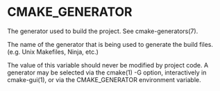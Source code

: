   

# CMAKE_GENERATOR  
The generator used to build the project.  See cmake-generators(7).  

The name of the generator that is being used to generate the build
files.  (e.g.  Unix Makefiles, Ninja, etc.)  

The value of this variable should never be modified by project code.
A generator may be selected via the cmake(1) -G option,
interactively in cmake-gui(1), or via the CMAKE_GENERATOR
environment variable.  

